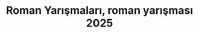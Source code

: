 ---
layout: category
headline: "Roman Yarışması"
subline: "Ülkemizde düzenlenen <strong>roman yazma yarışmaları</strong> listesine bu sayfadan erişebilirsiniz. 2025 yılındaki <strong>roman ödülleri</strong> ve <strong>roman yarışmalarının</strong> detaylarını görüntelemek için aşağıdaki linklere tıklayabilirsiniz."
title: "Roman Yarışmaları, roman yarışması 2025"
key: "roman yarışması"
description: "roman yarışması 2025, roman yarışmaları, roman yazma yarışmaları, roman ödülleri, kitap ödülleri"
permalink: "roman-yarismalari/"
---